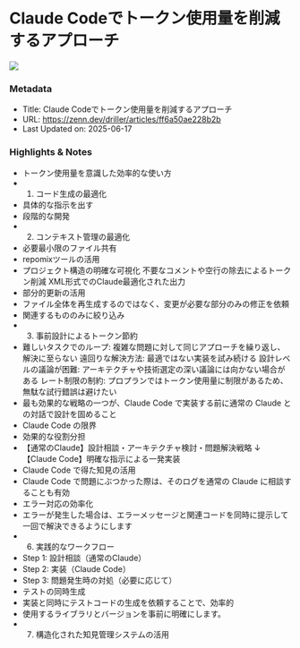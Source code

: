 # Claude Codeでトークン使用量を削減するアプローチ

![](https://res.cloudinary.com/zenn/image/upload/s--sr5xVJDJ--/c_fit%2Cg_north_west%2Cl_text:notosansjp-medium.otf_55:Claude%2520Code%25E3%2581%25A7%25E3%2583%2588%25E3%2583%25BC%25E3%2582%25AF%25E3%2583%25B3%25E4%25BD%25BF%25E7%2594%25A8%25E9%2587%258F%25E3%2582%2592%25E5%2589%258A%25E6%25B8%259B%25E3%2581%2599%25E3%2582%258B%25E3%2582%25A2%25E3%2583%2597%25E3%2583%25AD%25E3%2583%25BC%25E3%2583%2581%2Cw_1010%2Cx_90%2Cy_100/g_south_west%2Cl_text:notosansjp-medium.otf_37:driller%2Cx_203%2Cy_121/g_south_west%2Ch_90%2Cl_fetch:aHR0cHM6Ly9saDMuZ29vZ2xldXNlcmNvbnRlbnQuY29tL2EtL0FPaDE0R2lPT1dLNnlQWE9BNndvZDFlYkxTQ0FLOGlpX1E3X2hqWmVwbDdJeUE9czI1MC1j%2Cr_max%2Cw_90%2Cx_87%2Cy_95/v1627283836/default/og-base-w1200-v2.png)

### Metadata

- Title: Claude Codeでトークン使用量を削減するアプローチ
- URL: https://zenn.dev/driller/articles/ff6a50ae228b2b
- Last Updated on: 2025-06-17



### Highlights & Notes

- トークン使用量を意識した効率的な使い方
- 1. コード生成の最適化
- 具体的な指示を出す
- 段階的な開発
- 2. コンテキスト管理の最適化
- 必要最小限のファイル共有
- repomixツールの活用
- プロジェクト構造の明確な可視化
	不要なコメントや空行の除去によるトークン削減
	XML形式でのClaude最適化された出力
- 部分的更新の活用
- ファイル全体を再生成するのではなく、変更が必要な部分のみの修正を依頼
- 関連するもののみに絞り込み
- 3. 事前設計によるトークン節約
- 難しいタスクでのループ: 複雑な問題に対して同じアプローチを繰り返し、解決に至らない
	遠回りな解決方法: 最適ではない実装を試み続ける
	設計レベルの議論が困難: アーキテクチャや技術選定の深い議論には向かない場合がある
	レート制限の制約: プロプランではトークン使用量に制限があるため、無駄な試行錯誤は避けたい
- 最も効果的な戦略の一つが、Claude Code で実装する前に通常の Claude との対話で設計を固めること
- Claude Code の限界
- 効果的な役割分担
- 【通常のClaude】設計相談・アーキテクチャ検討・問題解決戦略
	↓
	【Claude Code】明確な指示による一発実装
- Claude Code で得た知見の活用
- Claude Code で問題にぶつかった際は、そのログを通常の Claude に相談することも有効
- エラー対応の効率化
- エラーが発生した場合は、エラーメッセージと関連コードを同時に提示して一回で解決できるようにします
- 6. 実践的なワークフロー
- Step 1: 設計相談（通常のClaude）
- Step 2: 実装（Claude Code）
- Step 3: 問題発生時の対処（必要に応じて）
- テストの同時生成
- 実装と同時にテストコードの生成を依頼することで、効率的
- 使用するライブラリとバージョンを事前に明確にします。
- 7. 構造化された知見管理システムの活用
